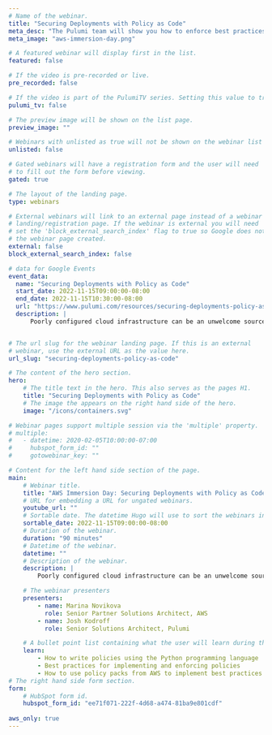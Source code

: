 ```yaml
---
# Name of the webinar.
title: "Securing Deployments with Policy as Code"
meta_desc: "The Pulumi team will show you how to enforce best practices by creating policies that scale from a single infrastructure stack to your entire organization."
meta_image: "aws-immersion-day.png"

# A featured webinar will display first in the list.
featured: false

# If the video is pre-recorded or live.
pre_recorded: false

# If the video is part of the PulumiTV series. Setting this value to true will list the video in the "PulumiTV" section.
pulumi_tv: false

# The preview image will be shown on the list page.
preview_image: ""

# Webinars with unlisted as true will not be shown on the webinar list
unlisted: false

# Gated webinars will have a registration form and the user will need
# to fill out the form before viewing.
gated: true

# The layout of the landing page.
type: webinars

# External webinars will link to an external page instead of a webinar
# landing/registration page. If the webinar is external you will need
# set the 'block_external_search_index' flag to true so Google does not index
# the webinar page created.
external: false
block_external_search_index: false

# data for Google Events
event_data:
  name: "Securing Deployments with Policy as Code"
  start_date: 2022-11-15T09:00:00-08:00
  end_date: 2022-11-15T10:30:00-08:00
  url: "https://www.pulumi.com/resources/securing-deployments-policy-as-code"
  description: |
      Poorly configured cloud infrastructure can be an unwelcome source of security, reliability, and cost issues. In this session, the Pulumi team will show you how to enforce best practices by creating policies that scale from a single infrastructure stack to your entire organization. From properly secured S3 buckets to mandatory resource labels, Pulumi’s CrossGuard capability helps you to prevent defective configurations from reaching production.


# The url slug for the webinar landing page. If this is an external
# webinar, use the external URL as the value here.
url_slug: "securing-deployments-policy-as-code"

# The content of the hero section.
hero:
    # The title text in the hero. This also serves as the pages H1.
    title: "Securing Deployments with Policy as Code"
    # The image the appears on the right hand side of the hero.
    image: "/icons/containers.svg"

# Webinar pages support multiple session via the 'multiple' property.
# multiple:
#   - datetime: 2020-02-05T10:00:00-07:00
#     hubspot_form_id: ""
#     gotowebinar_key: ""

# Content for the left hand side section of the page.
main:
    # Webinar title.
    title: "AWS Immersion Day: Securing Deployments with Policy as Code"
    # URL for embedding a URL for ungated webinars.
    youtube_url: ""
    # Sortable date. The datetime Hugo will use to sort the webinars in date order.
    sortable_date: 2022-11-15T09:00:00-08:00
    # Duration of the webinar.
    duration: "90 minutes"
    # Datetime of the webinar.
    datetime: ""
    # Description of the webinar.
    description: |
        Poorly configured cloud infrastructure can be an unwelcome source of security, reliability, and cost issues. In this session, the Pulumi team will show you how to enforce best practices by creating policies that scale from a single infrastructure stack to your entire organization. From properly secured S3 buckets to mandatory resource labels, Pulumi’s CrossGuard capability helps you to prevent defective configurations from reaching production.

    # The webinar presenters
    presenters:
        - name: Marina Novikova
          role: Senior Partner Solutions Architect, AWS
        - name: Josh Kodroff
          role: Senior Solutions Architect, Pulumi

    # A bullet point list containing what the user will learn during the webinar.
    learn:
        - How to write policies using the Python programming language
        - Best practices for implementing and enforcing policies
        - How to use policy packs from AWS to implement best practices for your infrastructure
# The right hand side form section.
form:
    # HubSpot form id.
    hubspot_form_id: "ee71f071-222f-4d68-a474-81ba9e801cdf"
    
aws_only: true
---
```

